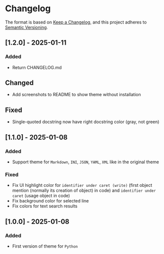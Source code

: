 # Changelog

The format is based on [Keep a Changelog](https://keepachangelog.com/en/1.1.0/),
and this project adheres to [Semantic Versioning](https://semver.org/spec/v2.0.0.html).

## [1.2.0] - 2025-01-11

### Added

- Return CHANGELOG.md

## Changed

- Add screenshots to README to show theme without installation

## Fixed

- Single-quoted docstring now have right docstring color (gray, not green)

## [1.1.0] - 2025-01-08

### Added

- Support theme for `Markdown`, `INI`, `JSON`, `YAML`, `XML` like in the original theme

### Fixed

- Fix UI highlight color for `identifier under caret (write)` (first object mention (normally its creation of object) in code) and `identifier under caret` (usage object in code)
- Fix background color for selected line
- Fix colors for text search results

## [1.0.0] - 2025-01-08

### Added

- First version of theme for `Python`